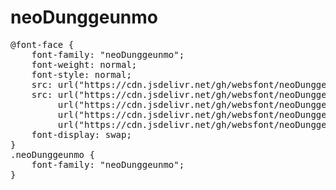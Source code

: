 # neoDunggeunmo

<pre>
@font-face {
    font-family: "neoDunggeunmo";
    font-weight: normal;
    font-style: normal;
    src: url("https://cdn.jsdelivr.net/gh/websfont/neoDunggeunmo/neoDunggeunmo.eot");
    src: url("https://cdn.jsdelivr.net/gh/websfont/neoDunggeunmo/neoDunggeunmo.eot?#iefix") format("embedded-opentype"),
         url("https://cdn.jsdelivr.net/gh/websfont/neoDunggeunmo/neoDunggeunmo.woff2") format("woff2"),
         url("https://cdn.jsdelivr.net/gh/websfont/neoDunggeunmo/neoDunggeunmo.woff") format("woff"),
         url("https://cdn.jsdelivr.net/gh/websfont/neoDunggeunmo/neoDunggeunmo.ttf") format("truetype");
    font-display: swap;
} 
.neoDunggeunmo {
    font-family: "neoDunggeunmo";
}
</pre>
